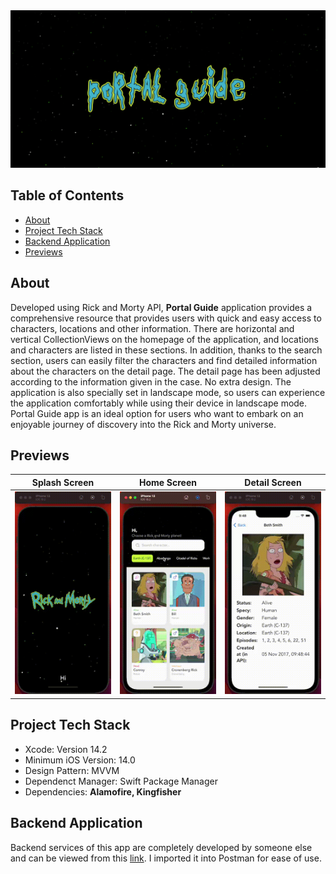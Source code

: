 <div align="center">
  <img src="./asset/portalguide_banner.png" alt="App advertisement image" />
</div>

## Table of Contents
- <a href="#about">About</a>
- <a href="#project-tech-stack">Project Tech Stack</a>
- <a href="#backend-application">Backend Application</a>
- <a href="#previews">Previews</a>

## About
Developed using Rick and Morty API, **Portal Guide** application provides a comprehensive resource that provides users with quick and easy access to characters, locations and other information. There are horizontal and vertical CollectionViews on the homepage of the application, and locations and characters are listed in these sections. In addition, thanks to the search section, users can easily filter the characters and find detailed information about the characters on the detail page. The detail page has been adjusted according to the information given in the case. No extra design. The application is also specially set in landscape mode, so users can experience the application comfortably while using their device in landscape mode. Portal Guide app is an ideal option for users who want to embark on an enjoyable journey of discovery into the Rick and Morty universe.

## Previews
| Splash Screen | Home Screen | Detail Screen |
| --- | --- | --- |
| ![Preview](asset/splash_screen.gif) | ![Preview](asset/home_screen.gif) | ![Preview](asset/detail_screen.gif)  |

## Project Tech Stack
- Xcode: Version 14.2
- Minimum iOS Version: 14.0
- Design Pattern: MVVM
- Dependenct Manager: Swift Package Manager
- Dependencies: **Alamofire, Kingfisher**

## Backend Application
Backend services of this app are completely developed by someone else and can be viewed from this [link](https://rickandmortyapi.com/). I imported it into Postman for ease of use.
